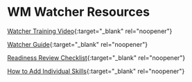 # WM Watcher Resources

[Watcher Training Video](https://mygainwell.sharepoint.com/:v:/r/teams/aWFMReferenceCenter/Shared%20Documents/General/OH-SPBM%20Training/WM%20Recorded%20Training%20Sessions/WFM%20for%20OH-SPBM%20PA%20Ops_%20Watcher%20Training%20and%20Go%20Live%20Readiness-20230905_160621-Meeting%20Recording.mp4?csf=1&web=1&e=a1kHUE){:target="_blank" rel="noopener"}

[Watcher Guide](https://mygainwell.sharepoint.com/:b:/r/teams/aWFMOhioSPBM/Shared%20Documents/Guides/Watcher%20Guide.pdf?csf=1&web=1&e=4LkH8v){:target="_blank" rel="noopener"}

[Readiness Review Checklist](https://mygainwell-my.sharepoint.com/:w:/g/personal/kaelyn_dobbins_gainwelltechnologies_com/EWSGQpgiAANHuA6Y8qPByv8Bx53BSVN_DsJN-vk_XKet-A?e=vfSp42){:target="_blank" rel="noopener"}

[How to Add Individual Skills](https://mygainwell-my.sharepoint.com/:p:/g/personal/kaelyn_dobbins_gainwelltechnologies_com/ER4ZZpEuga5MkvIBcvATlosBvH7ksMW51IQIW9DLyqfUOw?e=eIuVhx){:target="_blank" rel="noopener"}
